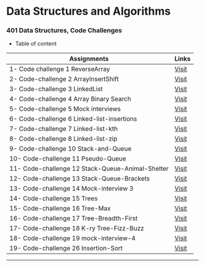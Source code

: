 # Data Structures and Algorithms

### 401 Data Structures, Code Challenges

- Table of content

| Assignments        | Links           |
|    ---             |      ---        |
|1- Code challenge 1 ReverseArray   |      [Visit](https://github.com/Haznto/data-structures-and-algorithms/blob/main/javascript/code-challenge-1-array-reverse/README.md)     |
|2- Code-challenge 2 ArrayInsertShift   |      [Visit](https://github.com/Haznto/data-structures-and-algorithms/blob/main/javascript/code-challenge-2-array-insert-shift/README.md)     |
|3- Code-challenge 3 LinkedList   |      [Visit](https://github.com/Haznto/data-structures-and-algorithms/blob/main/javascript/code-challenge-3-linked-list/README.md)     |
|4- Code-challenge 4 Array Binary Search   |      [Visit](https://github.com/Haznto/data-structures-and-algorithms/blob/main/javascript/code-challenge-4-array-binary-search/README.md)     |
|5- Code-challenge 5 Mock interviews   |      [Visit](https://github.com/Haznto/data-structures-and-algorithms/blob/main/javascript/code-challenge-5-mock-interviews/README.md)     |
|6- Code-challenge 6 Linked-list-insertions   |      [Visit](https://github.com/Haznto/data-structures-and-algorithms/blob/main/javascript/code-challenge-6-linked-list-insertions/README.md)     |
|7- Code-challenge 7 Linked-list-kth   |      [Visit](https://github.com/Haznto/data-structures-and-algorithms/blob/main/javascript/code-challenge-7-linked-list-kth/README.md)     |
|8- Code-challenge 8 Linked-list-zip   |      [Visit](https://github.com/Haznto/data-structures-and-algorithms/blob/main/javascript/code-challenge-8-linked-list-zip/README.md)     |
|9- Code-challenge 10 Stack-and-Queue   |      [Visit](https://github.com/Haznto/data-structures-and-algorithms/blob/main/javascript/code-challenge-10-stack-and-queue/README.md)     |
|10- Code-challenge 11 Pseudo-Queue   |      [Visit](https://github.com/Haznto/data-structures-and-algorithms/blob/main/javascript/code-challenge-11-stack-queue-pseudo/README.md)     |
|11- Code-challenge 12 Stack-Queue-Animal-Shelter   |      [Visit](https://github.com/Haznto/data-structures-and-algorithms/blob/main/javascript/code-challenge-12-stack-queue-animal-shelter/README.md)     |
|12- Code-challenge 13 Stack-Queue-Brackets   |      [Visit](https://github.com/Haznto/data-structures-and-algorithms/blob/main/javascript/code-challenge-13-stack-queue-brackets/README.md)     |
|13- Code-challenge 14 Mock-interview 3   |      [Visit](https://github.com/Haznto/data-structures-and-algorithms/blob/main/javascript/code-challenge-14-mock-interview3/README.md)     |
|14- Code-challenge 15 Trees   |      [Visit](https://github.com/Haznto/data-structures-and-algorithms/blob/main/javascript/code-challenge-15-trees/README.md)     |
|15- Code-challenge 16 Tree-Max   |      [Visit](https://github.com/Haznto/data-structures-and-algorithms/blob/main/javascript/code-challenge-16-tree-max/README.md)     |
|16- Code-challenge 17 Tree-Breadth-First   |      [Visit](https://github.com/Haznto/data-structures-and-algorithms/blob/main/javascript/code-challenge-17-tree-breadth-first/README.md)     |
|17- Code-challenge 18 K-ry Tree-Fizz-Buzz   |      [Visit](https://github.com/Haznto/data-structures-and-algorithms/blob/main/javascript/code-challenge-18-tree-fizz-buzz/README.md)     |
|18- Code-challenge 19 mock-interview-4   |      [Visit](https://github.com/Haznto/data-structures-and-algorithms/blob/main/javascript/code-challenge-19-mock-interview-4/README.md)     |
|19- Code-challenge 26 Insertion-Sort   |      [Visit](https://github.com/Haznto/data-structures-and-algorithms/blob/main/javascript/code-challenge-26-Insertion-Sort/README.md)     |

___
